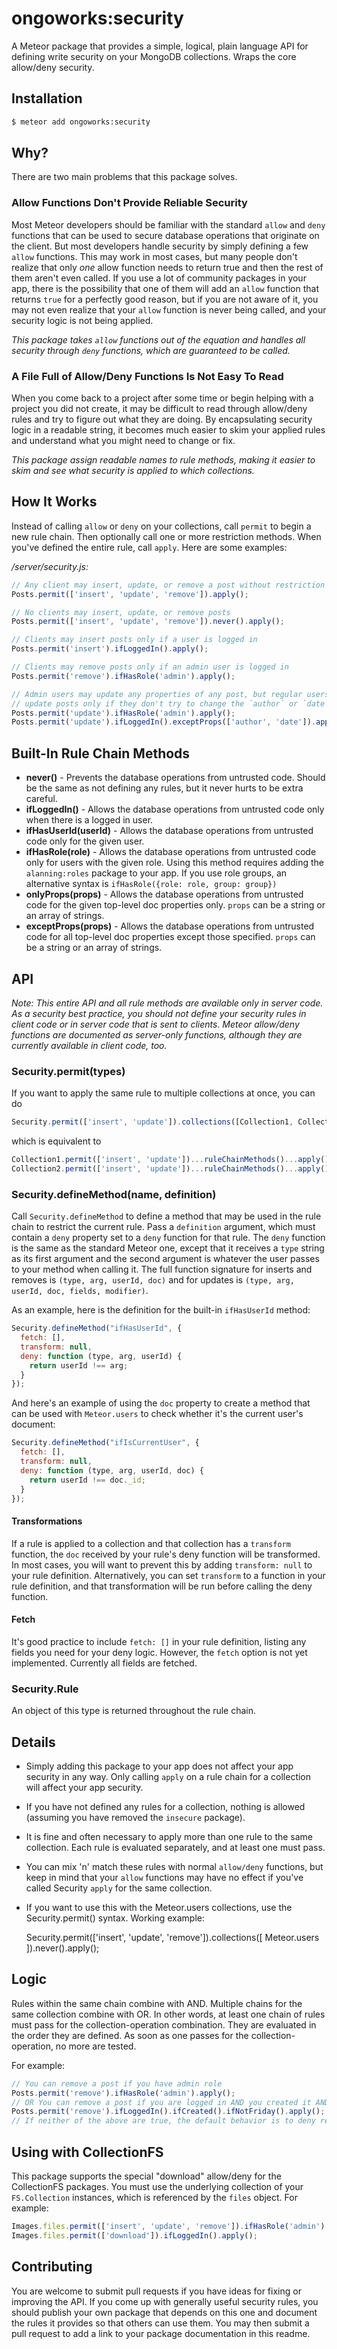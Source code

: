 ongoworks:security
=========================

A Meteor package that provides a simple, logical, plain language API for defining write security on your MongoDB collections. Wraps the core allow/deny security.

## Installation

```bash
$ meteor add ongoworks:security
```

## Why?

There are two main problems that this package solves.

### Allow Functions Don't Provide Reliable Security

Most Meteor developers should be familiar with the standard `allow` and `deny` functions that can be used to secure database operations that originate on the client. But most developers handle security by simply defining a few `allow` functions. This may work in most cases, but many people don't realize that only *one* allow function needs to return true and then the rest of them aren't even called. If you use a lot of community packages in your app, there is the possibility that one of them will add an `allow` function that returns `true` for a perfectly good reason, but if you are not aware of it, you may not even realize that your `allow` function is never being called, and your security logic is not being applied.

*This package takes `allow` functions out of the equation and handles all security through `deny` functions, which are guaranteed to be called.*

### A File Full of Allow/Deny Functions Is Not Easy To Read

When you come back to a project after some time or begin helping with a project you did not create, it may be difficult to read through allow/deny rules and try to figure out what they are doing. By encapsulating security logic in a readable string, it becomes much easier to skim your applied rules and understand what you might need to change or fix.

*This package assign readable names to rule methods, making it easier to skim and see what security is applied to which collections.*

## How It Works

Instead of calling `allow` or `deny` on your collections, call `permit` to begin a new rule chain. Then optionally call one or more restriction methods. When you've defined the entire rule, call `apply`. Here are some examples:

*/server/security.js:*

```js
// Any client may insert, update, or remove a post without restriction
Posts.permit(['insert', 'update', 'remove']).apply();

// No clients may insert, update, or remove posts
Posts.permit(['insert', 'update', 'remove']).never().apply();

// Clients may insert posts only if a user is logged in
Posts.permit('insert').ifLoggedIn().apply();

// Clients may remove posts only if an admin user is logged in
Posts.permit('remove').ifHasRole('admin').apply();

// Admin users may update any properties of any post, but regular users may
// update posts only if they don't try to change the `author` or `date` properties
Posts.permit('update').ifHasRole('admin').apply();
Posts.permit('update').ifLoggedIn().exceptProps(['author', 'date']).apply();
```

## Built-In Rule Chain Methods

* **never()** - Prevents the database operations from untrusted code. Should be the same as not defining any rules, but it never hurts to be extra careful.
* **ifLoggedIn()** - Allows the database operations from untrusted code only when there is a logged in user.
* **ifHasUserId(userId)** - Allows the database operations from untrusted code only for the given user.
* **ifHasRole(role)** - Allows the database operations from untrusted code only for users with the given role. Using this method requires adding the `alanning:roles` package to your app. If you use role groups, an alternative syntax is `ifHasRole({role: role, group: group})`
* **onlyProps(props)** - Allows the database operations from untrusted code for the given top-level doc properties only. `props` can be a string or an array of strings.
* **exceptProps(props)** - Allows the database operations from untrusted code for all top-level doc properties except those specified. `props` can be a string or an array of strings.

## API

*Note: This entire API and all rule methods are available only in server code. As a security best practice, you should not define your security rules in client code or in server code that is sent to clients. Meteor allow/deny functions are documented as server-only functions, although they are currently available in client code, too.*

### Security.permit(types)

If you want to apply the same rule to multiple collections at once, you can do

```js
Security.permit(['insert', 'update']).collections([Collection1, Collection2])...ruleChainMethods()...apply();
```

which is equivalent to

```js
Collection1.permit(['insert', 'update'])...ruleChainMethods()...apply();
Collection2.permit(['insert', 'update'])...ruleChainMethods()...apply();
```

### Security.defineMethod(name, definition)

Call `Security.defineMethod` to define a method that may be used in the rule chain to restrict the current rule. Pass a `definition` argument, which must contain a `deny` property set to a `deny` function for that rule. The `deny` function is the same as the standard Meteor one, except that it receives a `type` string as its first argument and the second argument is whatever the user passes to your method when calling it. The full function signature for inserts and removes is `(type, arg, userId, doc)` and for updates is `(type, arg, userId, doc, fields, modifier)`.

As an example, here is the definition for the built-in `ifHasUserId` method:

```js
Security.defineMethod("ifHasUserId", {
  fetch: [],
  transform: null,
  deny: function (type, arg, userId) {
    return userId !== arg;
  }
});
```

And here's an example of using the `doc` property to create a method that can be used with `Meteor.users` to check whether it's the current user's document:

```js
Security.defineMethod("ifIsCurrentUser", {
  fetch: [],
  transform: null,
  deny: function (type, arg, userId, doc) {
    return userId !== doc._id;
  }
});
```

#### Transformations

If a rule is applied to a collection and that collection has a `transform` function, the `doc` received by your rule's deny function will be transformed. In most cases, you will want to prevent this by adding `transform: null` to your rule definition. Alternatively, you can set `transform` to a function in your rule definition, and that transformation will be run before calling the deny function.

#### Fetch

It's good practice to include `fetch: []` in your rule definition, listing any fields you need for your deny logic. However, the `fetch` option is not yet implemented. Currently all fields are fetched.

### Security.Rule

An object of this type is returned throughout the rule chain.

## Details

* Simply adding this package to your app does not affect your app security in any way. Only calling `apply` on a rule chain for a collection will affect your app security.
* If you have not defined any rules for a collection, nothing is allowed (assuming you have removed the `insecure` package).
* It is fine and often necessary to apply more than one rule to the same collection. Each rule is evaluated separately, and at least one must pass.
* You can mix 'n' match these rules with normal `allow/deny` functions, but keep in mind that your `allow` functions may have no effect if you've called Security `apply` for the same collection.
* If you want to use this with the Meteor.users collections, use the Security.permit() syntax. Working example:

    Security.permit(['insert', 'update', 'remove']).collections([
        Meteor.users
    ]).never().apply();

## Logic

Rules within the same chain combine with AND. Multiple chains for the same collection combine with OR. In other words, at least one chain of rules must pass for the collection-operation combination. They are evaluated in the order they are defined. As soon as one passes for the collection-operation, no more are tested.

For example:

```js
// You can remove a post if you have admin role
Posts.permit('remove').ifHasRole('admin').apply();
// OR You can remove a post if you are logged in AND you created it AND it is not a Friday
Posts.permit('remove').ifLoggedIn().ifCreated().ifNotFriday().apply();
// If neither of the above are true, the default behavior is to deny removal
```

## Using with CollectionFS

This package supports the special "download" allow/deny for the CollectionFS packages. You must use the underlying collection of your `FS.Collection` instances, which is referenced by the `files` object. For example:

```js
Images.files.permit(['insert', 'update', 'remove']).ifHasRole('admin').apply();
Images.files.permit(['download']).ifLoggedIn().apply();
```

## Contributing

You are welcome to submit pull requests if you have ideas for fixing or improving the API. If you come up with generally useful security rules, you should publish your own package that depends on this one and document the rules it provides so that others can use them. You may then submit a pull request to add a link to your package documentation in this readme.
